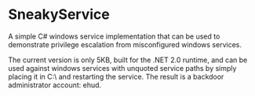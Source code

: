 # SneakyService
A simple C# windows service implementation that can be used to demonstrate privilege escalation from misconfigured windows services.

The current version is only 5KB, built for the .NET 2.0 runtime, and can be used against windows services with unquoted service paths by simply placing it in C:\ and restarting the service. The result is a backdoor administrator account: ehud.
